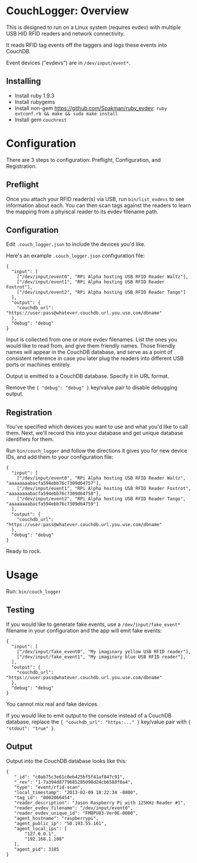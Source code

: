 CouchLogger: Overview
===============================================================================

This is designed to run on a Linux system (requires evdev) with multiple USB
HID RFID readers and network connectivity.

It reads RFID tag events off the taggers and logs these events into CouchDB.

Event devices ("evdevs") are in `/dev/input/event*`.

Installing
-------------------------------------------------------------------------------

* Install ruby 1.9.3
* Install rubygems
* Install non-gem https://github.com/Spakman/ruby_evdev:
  `ruby extconf.rb && make && sudo make install`
* Install gem `couchrest`

Configuration
===============================================================================
There are 3 steps to configuration: Preflight, Configuration, and Registration.

Preflight
-------------------------------------------------------------------------------

Once you attach your RFID reader(s) via USB, run `bin/list_evdevs` to
see information about each.  You can then scan tags against the readers to
learn the mapping from a phyiscal reader to its evdev filename path.

Configuration
-------------------------------------------------------------------------------

Edit `.couch_logger.json` to include the devices you'd like.

Here's an example `.couch_logger.json` configuration file:

    {
      "input": [
        ["/dev/input/event0", "RPi Alpha hosting USB RFID Reader Waltz"],
        ["/dev/input/event1", "RPi Alpha hosting USB RFID Reader Foxtrot"],
        ["/dev/input/event2", "RPi Alpha hosting USB RFID Reader Tango"]
      ],
      "output": {
        "couchdb_url": "https://user:pass@whatever.couchdb.url.you.use.com/dbname"
      },
      "debug": "debug"
    }

Input is collected from one or more evdev filenames.  List the ones you would
like to read from, and give them friendly names.  Those friendly names will
appear in the CouchDB database, and serve as a point of consistent reference in
case you later plug the readers into different USB ports or machines entirely.

Output is emitted to a CouchDB database.  Specify it in URL format.

Remove the `{ "debug": "debug" }` key/value pair to disable debugging output.

Registration
-------------------------------------------------------------------------------

You've specified which devices you want to use and what you'd like to call them.
Next, we'll record this into your database and get unique database identifiers
for them.

Run `bin/couch_logger` and follow the directions it gives you for new device
IDs, and add them to your configuration file:


    {
      "input": [
        ["/dev/input/event0", "RPi Alpha hosting USB RFID Reader Waltz",   "aaaaaaaabacfa594ebb76c7309d64757"],
        ["/dev/input/event1", "RPi Alpha hosting USB RFID Reader Foxtrot", "aaaaaaaabacfa594ebb76c7309d64758"],
        ["/dev/input/event2", "RPi Alpha hosting USB RFID Reader Tango",   "aaaaaaaabacfa594ebb76c7309d64759"]
      ],
      "output": {
        "couchdb_url": "https://user:pass@whatever.couchdb.url.you.use.com/dbname"
      },
      "debug": "debug"
    }

Ready to rock.

Usage
===============================================================================

Run: `bin/couch_logger`

Testing
-------------------------------------------------------------------------------

If you would like to generate fake events, use a `/dev/input/fake_event*` filename
in your configuration and the app will emit fake events:

    {
      "input": [
        ["/dev/input/fake_event0", "My imaginary yellow USB RFID reader"],
        ["/dev/input/fake_event1", "My imaginary blue USB RFID reader"],
      ],
      "output": {
        "couchdb_url": "https://user:pass@whatever.couchdb.url.you.use.com/dbname"
      },
      "debug": "debug"
    }

You cannot mix real and fake devices.

If you would like to emit output to the console instead of a CouchDB database,
replace the `{ "couchdb_url": "https:..." }` key/value pair with `{ "stdout": "true" }`.

Output
-------------------------------------------------------------------------------

Output into the CouchDB database looks like this:

    {
       "_id": "c0ab75c3e61c0eb425bf5f41af847c91",
       "_rev": "1-7a394d8779685285098d24cb6588f0a4",
       "type": "event/rfid-scan",
       "local_timestamp": "2013-02-09 18:22:34 -0800",
       "tag_id": "0002066454",
       "reader_description": "Jason Raspberry Pi with 125KHz Reader #1",
       "reader_evdev_filename": "/dev/input/event0",
       "reader_evdev_unique_id": "FM8PU83-Ver0E-0000",
       "agent_hostname": "raspberrypi",
       "agent_public_ip": "50.193.55.161",
       "agent_local_ips": [
           "127.0.0.1",
           "192.168.1.108"
       ],
       "agent_pid": 3185
    }

